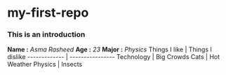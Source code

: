 # my-first-repo
### This is an introduction
**Name :** *Asma Rasheed*
**Age :** *23*
**Major :** *Physics*
Things I like | Things I dislike
------------- | ----------------
Technology    | Big Crowds
Cats          | Hot Weather
Physics       | Insects



